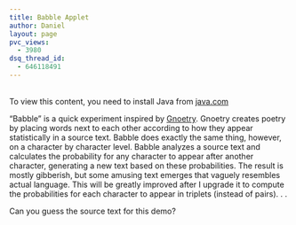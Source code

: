 ```yaml
---
title: Babble Applet
author: Daniel
layout: page
pvc_views:
  - 3980
dsq_thread_id:
  - 646118491
---
```

<p><applet code="Babble" archive="http://shiffman.net/p5/babble/Babble.jar" width="360" height="184" mayscript="true"></p>
<param name="image" value="loading.gif">
</param>
<param name="boxmessage" value="Loading Processing software...">
</param>
<param name="boxbgcolor" value="#FFFFFF">
<p><!-- This is the message that shows up when people don't have<br />
     Java installed in their browser. Any HTML can go here<br />
     (i.e. if you wanted to include an image other links,<br />
     or an anti-Microsoft diatribe. --><br />
To view this content, you need to install Java from <a HREF="http://java.com">java.com</a></p>
</param></applet></p>
<p>&#8220;Babble&#8221; is a quick experiment inspired by <a href="http://www.beardofbees.com/gnoetry.html">Gnoetry</a>.  Gnoetry creates poetry by placing words next to each other according to how they appear statistically in a source text.  Babble does exactly the same thing, however, on a character by character level.   Babble analyzes a source text and calculates the probability for any character to appear after another character, generating a new text based on these probabilities.  The result is mostly gibberish, but some amusing text emerges that vaguely resembles actual language.   This will be greatly improved after I upgrade it to compute the probabilities for each character to appear in triplets (instead of pairs). . .</p>
<p>Can you guess the source text for this demo?</p>
